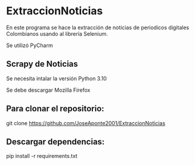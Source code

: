 # ExtraccionNoticias
En este programa se hace la extracción de noticias de periodicos digitales Colombianos usando al librería Selenium.

Se utilizó PyCharm

## Scrapy de Noticias
Se necesita intalar la versión Python 3.10

Se debe descargar Mozilla Firefox

## Para clonar el repositorio:
git clone https://github.com/JoseAponte2001/ExtraccionNoticias

## Descargar dependencias:
pip install -r requirements.txt

